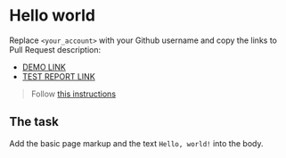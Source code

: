 # Hello world
Replace `<your_account>` with your Github username and copy the links to Pull Request description:
- [DEMO LINK](https://emxm.github.io/layout_hello-world/)
- [TEST REPORT LINK](https://emxm.github.io/layout_hello-world/report/html_report/)

> Follow [this instructions](https://mate-academy.github.io/layout_task-guideline/#how-to-solve-the-layout-tasks-on-github)

## The task 
Add the basic page markup and the text `Hello, world!` into the body.